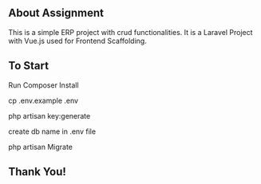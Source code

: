 
## About Assignment
This is a simple ERP project with crud functionalities.
It is  a Laravel Project with Vue.js used for Frontend Scaffolding.

## To Start

Run Composer Install


cp .env.example .env

php artisan key:generate

create db name in .env file

php artisan Migrate

## Thank You!
